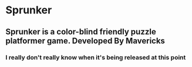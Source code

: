 # Sprunker 
**Sprunker is a color-blind friendly puzzle platformer game.** 
**Developed By Mavericks**
---
### I really don't really know when it's being released at this point
